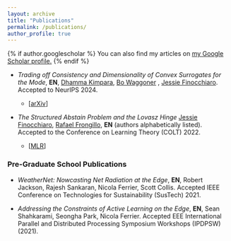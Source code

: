 ```yaml
---
layout: archive
title: "Publications"
permalink: /publications/
author_profile: true
---
```


{% if author.googlescholar %}
  You can also find my articles on <u><a href="{{author.googlescholar}}">my Google Scholar profile</a>.</u>
{% endif %}

* _Trading off Consistency and Dimensionality of Convex Surrogates for the Mode_, **EN**, [Dhamma Kimpara](https://dkimpara.github.io), [Bo Waggoner](www.bowaggoner.com) , [Jessie Finocchiaro](https://www.jessiefin.com/). Accepted to NeurIPS 2024.
    * \[[arXiv](https://arxiv.org/abs/2402.10818)\]

* _The Structured Abstain Problem and the Lovasz Hinge_ [Jessie Finocchiaro](https://www.jessiefin.com/), [Rafael Frongillo](https://www.cs.colorado.edu/~raf/), **EN** (authors alphabetically listed).  Accepted to the Conference on Learning Theory (COLT) 2022.
    * \[[MLR](https://proceedings.mlr.press/v178/nueve22a/nueve22a.pdf)\]


### Pre-Graduate School Publications 

* _WeatherNet: Nowcasting Net Radiation at the Edge_, **EN**, Robert Jackson, Rajesh Sankaran, Nicola Ferrier, Scott Collis. Accepted IEEE Conference on Technologies for Sustainability (SusTech) 2021.

* _Addressing the Constraints of Active Learning on the Edge_, **EN**, Sean Shahkarami, Seongha Park, Nicola Ferrier. Accepted EEE International Parallel and Distributed Processing Symposium Workshops (IPDPSW) (2021).